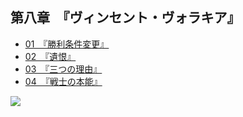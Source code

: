 ## 第八章　『ヴィンセント・ヴォラキア』

- [01　『勝利条件変更』](01.html)
- [02　『遺恨』](02.html)
- [03　『三つの理由』](03.html)
- [04　『戦士の本能』](04.html)


![](/res/imgs/article/chapter080/00-b.jpg)